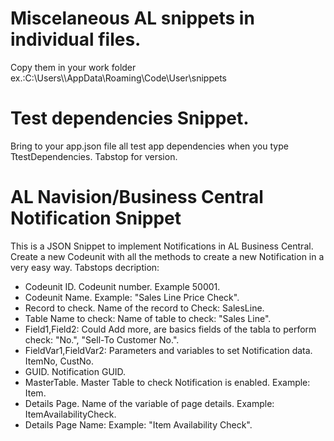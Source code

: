 # Miscelaneous AL snippets in individual files.
Copy them in your work folder ex.:C:\Users\\<Your user>\AppData\Roaming\Code\User\snippets

# Test dependencies Snippet.
Bring to your app.json file all test app dependencies when you type TtestDependencies. Tabstop for version.

# AL Navision/Business Central Notification Snippet
This is a JSON Snippet to implement Notifications in AL Business Central.
Create a new Codeunit with all the methods to create a new Notification in a very easy way.
Tabstops decription:
- Codeunit ID. Codeunit number. Example 50001.
- Codeunit Name. Example: "Sales Line Price Check".
- Record to check. Name of the record to Check: SalesLine.
- Table Name to check: Name of table to check: "Sales Line".
- Field1,Field2: Could Add more, are basics fields of the tabla to perform check: "No.", "Sell-To Customer No.".
- FieldVar1,FieldVar2: Parameters and variables to set Notification data. ItemNo, CustNo.
- GUID. Notification GUID.
- MasterTable. Master Table to check Notification is enabled. Example: Item.
- Details Page. Name of the variable of page details. Example: ItemAvailabilityCheck.
- Details Page Name: Example: "Item Availability Check".
